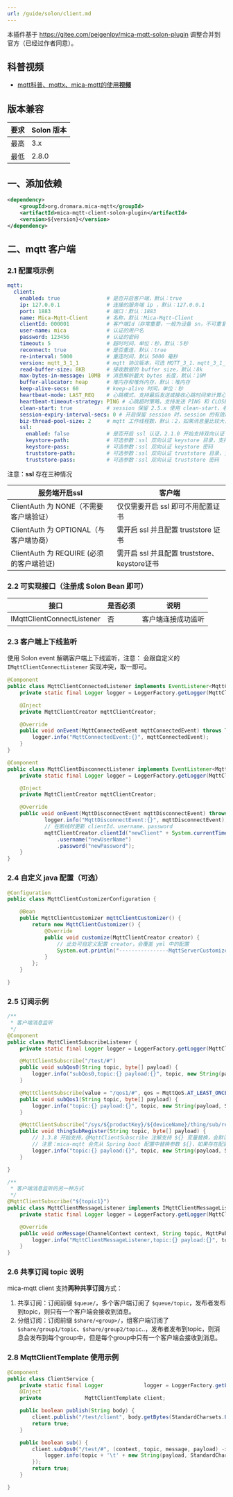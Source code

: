 ```yaml
---
url: /guide/solon/client.md
---
```

本插件基于 https://gitee.com/peigenlpy/mica-mqtt-solon-plugin 调整合并到官方（已经过作者同意）。

## 科普视频

* [mqtt科普、mqttx、mica-mqtt的使用**视频**](https://www.bilibili.com/video/BV1wv4y1F7Av/)

## 版本兼容

| 要求  | Solon 版本 |
|-----|-------|
| 最高  | 3.x   |
| 最低  | 2.8.0 |

## 一、添加依赖

```xml
<dependency>
    <groupId>org.dromara.mica-mqtt</groupId>
    <artifactId>mica-mqtt-client-solon-plugin</artifactId>
    <version>${version}</version>
</dependency>
```

## 二、mqtt 客户端

### 2.1 配置项示例

```yaml
mqtt:
  client:
    enabled: true               # 是否开启客户端，默认：true
    ip: 127.0.0.1               # 连接的服务端 ip ，默认：127.0.0.1
    port: 1883                  # 端口：默认：1883
    name: Mica-Mqtt-Client      # 名称，默认：Mica-Mqtt-Client
    clientId: 000001            # 客户端Id（非常重要，一般为设备 sn，不可重复）
    user-name: mica             # 认证的用户名
    password: 123456            # 认证的密码
    timeout: 5                  # 超时时间，单位：秒，默认：5秒
    reconnect: true             # 是否重连，默认：true
    re-interval: 5000           # 重连时间，默认 5000 毫秒
    version: mqtt_3_1_1         # mqtt 协议版本，可选 MQTT_3_1、mqtt_3_1_1、mqtt_5，默认：mqtt_3_1_1
    read-buffer-size: 8KB       # 接收数据的 buffer size，默认：8k
    max-bytes-in-message: 10MB  # 消息解析最大 bytes 长度，默认：10M
    buffer-allocator: heap      # 堆内存和堆外内存，默认：堆内存
    keep-alive-secs: 60         # keep-alive 时间，单位：秒
    heartbeat-mode: LAST_REQ    # 心跳模式，支持最后发送或接收心跳时间来计算心跳，默认：最后发送心跳的时间。（2.4.3 开始支持）
    heartbeat-timeout-strategy: PING # 心跳超时策略，支持发送 PING 和 CLOSE 断开连接，默认：最大努力发送 PING。（2.4.3 开始支持）
    clean-start: true           # session 保留 2.5.x 使用 clean-start，老版本用 clean-session，默认：true
    session-expiry-interval-secs: 0 # 开启保留 session 时，session 的有效期，默认：0（2.4.2 开始支持）
    biz-thread-pool-size: 2     # mqtt 工作线程数，默认：2，如果消息量比较大，处理较慢，例如做 emqx 的转发消息处理，可以调大此参数（2.4.2 开始支持）
    ssl:
      enabled: false            # 是否开启 ssl 认证，2.1.0 开始支持双向认证
      keystore-path:            # 可选参数：ssl 双向认证 keystore 目录，支持 classpath:/ 路径。
      keystore-pass:            # 可选参数：ssl 双向认证 keystore 密码
      truststore-path:          # 可选参数：ssl 双向认证 truststore 目录，支持 classpath:/ 路径。
      truststore-pass:          # 可选参数：ssl 双向认证 truststore 密码
```

注意：**ssl** 存在三种情况

| 服务端开启ssl                            | 客户端                                        |
| ---------------------------------------- | --------------------------------------------- |
| ClientAuth 为 NONE（不需要客户端验证）   | 仅仅需要开启 ssl 即可不用配置证书             |
| ClientAuth 为 OPTIONAL（与客户端协商）   | 需开启 ssl 并且配置 truststore 证书           |
| ClientAuth 为 REQUIRE (必须的客户端验证) | 需开启 ssl 并且配置 truststore、 keystore证书 |

### 2.2 可实现接口（注册成 Solon Bean 即可）

| 接口                           | 是否必须 | 说明                        |
| ---------------------------   |------| ------------------------- |
| IMqttClientConnectListener    | 否    | 客户端连接成功监听            |

### 2.3 客户端上下线监听

使用 Solon event 解耦客户端上下线监听，注意： 会跟自定义的 `IMqttClientConnectListener` 实现冲突，取一即可。

```java
@Component
public class MqttClientConnectedListener implements EventListener<MqttConnectedEvent> {
    private static final Logger logger = LoggerFactory.getLogger(MqttClientConnectedListener.class);

    @Inject
    private MqttClientCreator mqttClientCreator;

    @Override
    public void onEvent(MqttConnectedEvent mqttConnectedEvent) throws Throwable {
        logger.info("MqttConnectedEvent:{}", mqttConnectedEvent);
    }
}
```

```java
@Component
public class MqttClientDisconnectListener implements EventListener<MqttDisconnectEvent> {
	private static final Logger logger = LoggerFactory.getLogger(MqttClientDisconnectListener.class);

	@Inject
	private MqttClientCreator mqttClientCreator;

	@Override
	public void onEvent(MqttDisconnectEvent mqttDisconnectEvent) throws Throwable {
			logger.info("MqttDisconnectEvent:{}", mqttDisconnectEvent);
			// 在断线时更新 clientId、username、password
			mqttClientCreator.clientId("newClient" + System.currentTimeMillis())
				.username("newUserName")
				.password("newPassword");
	}
}

```

### 2.4 自定义 java 配置（可选）

```java
@Configuration
public class MqttClientCustomizerConfiguration {

	@Bean
	public MqttClientCustomizer mqttClientCustomizer() {
		return new MqttClientCustomizer() {
			@Override
			public void customize(MqttClientCreator creator) {
				// 此处可自定义配置 creator，会覆盖 yml 中的配置
				System.out.println("----------------MqttServerCustomizer-----------------");
			}
		};
	}

}
```

### 2.5 订阅示例

```java
/**
 * 客户端消息监听
 */
@Component
public class MqttClientSubscribeListener {
    private static final Logger logger = LoggerFactory.getLogger(MqttClientSubscribeListener.class);

    @MqttClientSubscribe("/test/#")
    public void subQos0(String topic, byte[] payload) {
        logger.info("subQos0,topic:{} payload:{}", topic, new String(payload, StandardCharsets.UTF_8));
    }

    @MqttClientSubscribe(value = "/qos1/#", qos = MqttQoS.AT_LEAST_ONCE)
    public void subQos1(String topic, byte[] payload) {
        logger.info("topic:{} payload:{}", topic, new String(payload, StandardCharsets.UTF_8));
    }

    @MqttClientSubscribe("/sys/${productKey}/${deviceName}/thing/sub/register")
    public void thingSubRegister(String topic, byte[] payload) {
        // 1.3.8 开始支持，@MqttClientSubscribe 注解支持 ${} 变量替换，会默认替换成 +
        // 注意：mica-mqtt 会先从 Spring boot 配置中替换参数 ${}，如果存在配置会优先被替换。
        logger.info("topic:{} payload:{}", topic, new String(payload, StandardCharsets.UTF_8));
    }

}
```

```java
/**
 * 客户端消息监听的另一种方式
 */
@MqttClientSubscribe("${topic1}")
public class MqttClientMessageListener implements IMqttClientMessageListener {
	private static final Logger logger = LoggerFactory.getLogger(MqttClientMessageListener.class);

	@Override
	public void onMessage(ChannelContext context, String topic, MqttPublishMessage message, byte[] payload) {
		logger.info("MqttClientMessageListener,topic:{} payload:{}", topic, new String(payload, StandardCharsets.UTF_8));
	}
}
```

### 2.6 共享订阅 topic 说明

mica-mqtt client 支持**两种共享订阅**方式：

1. 共享订阅：订阅前缀 `$queue/`，多个客户端订阅了 `$queue/topic`，发布者发布到topic，则只有一个客户端会接收到消息。
2. 分组订阅：订阅前缀 `$share/<group>/`，组客户端订阅了`$share/group1/topic`、`$share/group2/topic`..，发布者发布到topic，则消息会发布到每个group中，但是每个group中只有一个客户端会接收到消息。

### 2.8 MqttClientTemplate 使用示例

```java
@Component
public class ClientService {
    private static final Logger             logger = LoggerFactory.getLogger(ClientService.class);
    @Inject
    private              MqttClientTemplate client;

    public boolean publish(String body) {
        client.publish("/test/client", body.getBytes(StandardCharsets.UTF_8));
        return true;
    }

    public boolean sub() {
        client.subQos0("/test/#", (context, topic, message, payload) -> {
            logger.info(topic + '\t' + new String(payload, StandardCharsets.UTF_8));
        });
        return true;
    }

}
```
